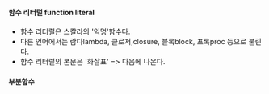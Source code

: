 

#### 함수 리터럴 function literal
* 함수 리터럴은 스칼라의 '익명'함수다.
* 다른 언어에서는 람다lambda, 클로저,closure, 블록block, 프록proc 등으로 불린다.
* 함수 리터럴의 본문은 '화살표' => 다음에 나온다.


#### 부분함수